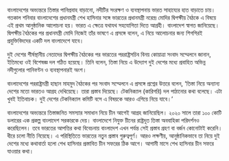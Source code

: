 বাংলাদেশের অভ্যন্তরে তিস্তার পানিপ্রবাহ বাড়ানো, নদীটির সংরক্ষণ ও ব্যবস্থাপনায় ভারত সাহায্যের হাত বাড়াতে চায়। গতকাল শনিবার বাংলাদেশের প্রধানমন্ত্রী শেখ হাসিনার সঙ্গে ভারতের প্রধানমন্ত্রী নরেন্দ্র মোদির দ্বিপক্ষীয় বৈঠকে এ বিষয়ে এই প্রথম আনুষ্ঠানিক আলোচনা হয়। ভারত এ ক্ষেত্রে যথাযথ সহযোগিতা দিতে আগ্রহী। বাংলাদেশ স্বাগত জানিয়েছে। দ্বিপক্ষীয় বৈঠকের পর প্রধানমন্ত্রী মোদি নিজেই তাঁর ভাষণে এ প্রসঙ্গে বলেন, এ নিয়ে আলোচনার জন্য শিগগিরই প্রযুক্তিবিদদের একটি দল বাংলাদেশে যাবে।

দুই দেশের শীর্ষস্থানীয় নেতাদের দ্বিপক্ষীয় বৈঠকের পর ভারতের পররাষ্ট্রসচিব বিনয় কোয়াত্রা সংবাদ সম্মেলনে জানান, ইতিমধ্যে ওই বিশেষজ্ঞ দল গঠিত হয়েছে। তিনি বলেন, তিস্তা নিয়ে এ উদ্যোগ দুই দেশের মধ্যে প্রবাহিত অভিন্ন নদীগুলোর পানিবণ্টন ও ব্যবস্থাপনারই অংশ।

বাংলাদেশের পররাষ্ট্রমন্ত্রী হাছান মাহমুদ বৈঠকের পর সংবাদ সম্মেলনে এ প্রসঙ্গে প্রশ্নের উত্তরে বলেন, ‘তিস্তা নিয়ে অন্যান্য দেশের মতো ভারতও আগ্রহ দেখিয়েছে। তারা প্রস্তাব দিয়েছে। টেকনিক্যাল (কারিগরি) দল পাঠানোর কথা বলেছে। এটা খুবই ইতিবাচক। দুই দেশের টেকনিক্যাল কমিটি বসে এ বিষয়কে আরও এগিয়ে নিয়ে যাবে।’

বাংলাদেশের অভ্যন্তরে তিস্তাজনিত সমস্যার সমাধান নিয়ে চীন আগেই আগ্রহ জানিয়েছিল। ২০২০ সালে তারা ১০০ কোটি ডলারের এক প্রকল্প বাংলাদেশ সরকারকে দেয়। বাংলাদেশে নিযুক্ত চীনের রাষ্ট্রদূত তিস্তা অববাহিকা পরিদর্শনও করেছিলেন। তবে ভারতের আপত্তির কথা বিবেচনায় বাংলাদেশ এখন পর্যন্ত সেই প্রস্তাব গ্রহণ বা বর্জন কোনোটাই করেনি। ধীরে চলো নীতি নিয়েছে। এ পরিস্থিতিতে ভারতের নতুন প্রস্তাব গুরুত্বপূর্ণ। আরও লক্ষণীয়, আনুষ্ঠানিকভাবে তা নিয়ে দুই দেশের মধ্যে কথাবার্তা হলো শেখ হাসিনার প্রস্তাবিত চীন সফরের ঠিক আগে। আগামী মাসে শেখ হাসিনার চীন সফরে যাওয়ার কথা।  
